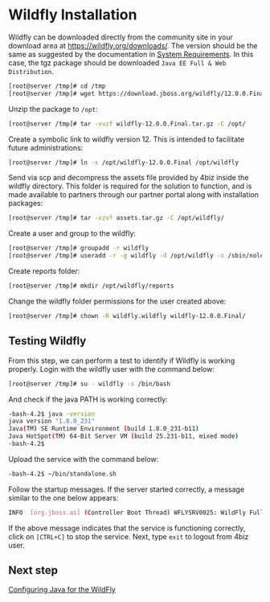# Wildfly Installation

Wildfly can be downloaded directly from the community site in your download area at https://wildfly.org/downloads/. The version should be the same as suggested by the documentation in [System Requirements][1]. In this case, the tgz package should be downloaded `Java EE Full & Web Distribution`.

```sh
[root@server /tmp]# cd /tmp
[root@server /tmp]# wget https://download.jboss.org/wildfly/12.0.0.Final/wildfly-12.0.0.Final.tar.gz
```
Unzip the package to `/opt`:

```sh
[root@server /tmp]# tar -xvzf wildfly-12.0.0.Final.tar.gz -C /opt/
```
Create a symbolic link to wildfly version 12. This is intended to facilitate future administrations:

```sh
[root@server /tmp]# ln -s /opt/wildfly-12.0.0.Final /opt/wildfly
```

Send via scp and decompress the assets file provided by 4biz inside the wildfly directory. This folder is required for the solution to function, and is made available to partners through our partner portal along with installation packages:

```sh
[root@server /tmp]# tar -xzvf assets.tar.gz -C /opt/wildfly/
```

Create a user and group to the wildfly:

```sh
[root@server /tmp]# groupadd -r wildfly
[root@server /tmp]# useradd -r -g wildfly -d /opt/wildfly -s /sbin/nologin wildfly
```

Create reports folder:

```sh
[root@server /tmp]# mkdir /opt/wildfly/reports
```

Change the wildfly folder permissions for the user created above:

```sh
[root@server /tmp]# chown -R wildfly.wildfly wildfly-12.0.0.Final/
```
## Testing Wildfly

From this step, we can perform a test to identify if Wildfly is working properly. Login with the wildfly user with the command below:

```sh
[root@server /tmp]# su - wildfly -s /bin/bash
```

And check if the java PATH is working correctly:

```sh
-bash-4.2$ java -version
java version "1.8.0_231"
Java(TM) SE Runtime Environment (build 1.8.0_231-b11)
Java HotSpot(TM) 64-Bit Server VM (build 25.231-b11, mixed mode)
-bash-4.2$
```

Upload the service with the command below:

```sh
-bash-4.2$ ~/bin/standalone.sh
```

Follow the startup messages. If the server started correctly, a message similar to the one below appears:

```sh
INFO  [org.jboss.as] (Controller Boot Thread) WFLYSRV0025: WildFly Full 12.0.0.Final (WildFly Core 4.0.0.Final) started in 3762ms - Started 292 of 513 services (308 services are lazy, passive or on-demand)
```

If the above message indicates that the service is functioning correctly, click on `[CTRL+C]` to stop the service. Next, type `exit` to logout from 4biz user.

## Next step

[Configuring Java for the WildFly][2]

[1]:/en-us/4biz-helium/get-started/installation-and-upgrade/system-requirements.html
[2]:/en-us/4biz-helium/get-started/installation-and-upgrade/perform-installation/conf-java-for-wildfly.html
